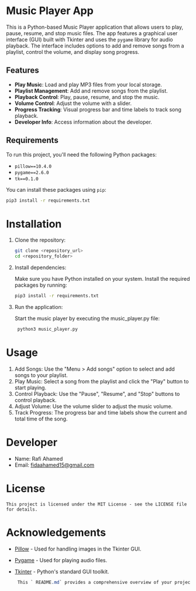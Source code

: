 # Music Player App

This is a Python-based Music Player application that allows users to play, pause, resume, and stop music files. The app
features a graphical user interface (GUI) built with Tkinter and uses the `pygame` library for audio playback. The
interface includes options to add and remove songs from a playlist, control the volume, and display song progress.

## Features

- **Play Music**: Load and play MP3 files from your local storage.
- **Playlist Management**: Add and remove songs from the playlist.
- **Playback Control**: Play, pause, resume, and stop the music.
- **Volume Control**: Adjust the volume with a slider.
- **Progress Tracking**: Visual progress bar and time labels to track song playback.
- **Developer Info**: Access information about the developer.

## Requirements

To run this project, you'll need the following Python packages:

- `pillow==10.4.0`
- `pygame==2.6.0`
- `tk==0.1.0`

You can install these packages using `pip`:

```bash
pip3 install -r requirements.txt
```

# Installation

1. Clone the repository:
    ```bash
    git clone <repository_url>
    cd <repository_folder>
    ```
2. Install dependencies:

   Make sure you have Python installed on your system. Install the required packages by running:
    ```bash
    pip3 install -r requirements.txt
    ```
3. Run the application:

   Start the music player by executing the music_player.py file:
   ```bash
    python3 music_player.py
    ``` 

# Usage

1. Add Songs: Use the "Menu > Add songs" option to select and add songs to your playlist.
2. Play Music: Select a song from the playlist and click the "Play" button to start playing.
3. Control Playback: Use the "Pause", "Resume", and "Stop" buttons to control playback.
4. Adjust Volume: Use the volume slider to adjust the music volume.
5. Track Progress: The progress bar and time labels show the current and total time of the song.

# Developer

- Name: Rafi Ahamed
- Email: fidaahamed15@gmail.com

# License

    This project is licensed under the MIT License - see the LICENSE file for details.

# Acknowledgements

- [Pillow](https://python-pillow.org/) - Used for handling images in the Tkinter GUI.
- [Pygame](https://www.pygame.org/news) - Used for playing audio files.
- [Tkinter](https://docs.python.org/3/library/tkinter.html) - Python's standard GUI toolkit.

  ```CSS
   This ` README.md` provides a comprehensive overview of your project, including installation instructions, usage details, and developer information. You can modify it further to suit your specific needs.
  ``` 